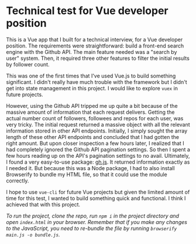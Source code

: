 # Technical test for Vue developer position

This is a Vue app that I built for a technical interview, for a Vue developer position. The requirements were straightforward: build a front-end search engine with the Github API. The main feature needed was a "search by user" system. Then, it required three other features to filter the initial results by follower count.

This was one of the first times that I've used Vue.js to build something significant. I didn't really have much trouble with the framework but I didn't get into state management in this project. I would like to explore `vuex` in future projects.

However, using the Github API tripped me up quite a bit because of the massive amount of information that each request delivers. Getting the actual number count of followers, followees and repos for each user, was very tricky. The initial request returned a massive object with all the relevant information stored in other API endpoints. Initially, I simply sought the array length of these other API endpoints and concluded that I had gotten the right amount. But upon closer inspection a few hours later, I realized that I had completely ignored the Github API pagination settings. So then I spent a few hours reading up on the API's pagination settings to no avail. Ultimately, I found a very easy-to-use package: [gh.js](https://github.com/IonicaBizau/gh.js). It returned information exactly as I needed it. But because this was a Node package, I had to also install Browserify to bundle my HTML file, so that it could use the module correctly. 

I hope to use `vue-cli` for future Vue projects but given the limited amount of time for this test, I wanted to build something quick and functional. I think I achieved that with this project.

_To run the project, clone the repo, run `npm i` in the project directory and open `index.html` in your browser. Remember that if you make any changes to the JavaScript, you need to re-bundle the file by running `browserify main.js -o bundle.js`._


